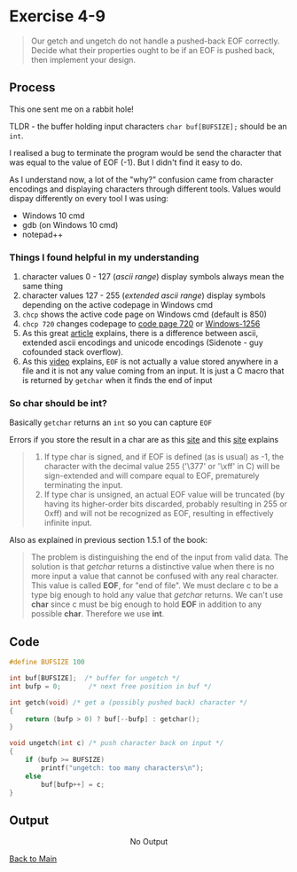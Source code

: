 # Exercise 4-9

> Our getch and ungetch do not handle a pushed-back EOF correctly. Decide what their properties ought to be if an EOF is pushed back, then implement your design.

## Process
This one sent me on a rabbit hole!

TLDR - the buffer holding input characters `char buf[BUFSIZE];` should be an `int`.

I realised a bug to terminate the program would be send the character that was equal to the value of EOF (-1). But I didn't find it easy to do.

As I understand now, a lot of the "why?" confusion came from character encodings and displaying characters through different tools.
Values would dispay differently on every tool I was using:
- Windows 10 cmd
- gdb (on Windows 10 cmd)
- notepad++

### Things I found helpful in my understanding
1. character values 0 - 127 (*ascii range*) display symbols always mean the same thing
2. character values 127 - 255 (*extended ascii range*) display symbols depending on the active codepage in Windows cmd 
3. `chcp` shows the active code page on Windows cmd (default is 850)
4. `chcp 720` changes codepage to [code page 720](https://en.wikipedia.org/wiki/Code_page_720) or [Windows-1256](https://en.wikipedia.org/wiki/Windows-1256)
5. As this great [article](https://www.joelonsoftware.com/2003/10/08/the-absolute-minimum-every-software-developer-absolutely-positively-must-know-about-unicode-and-character-sets-no-excuses/) explains,
there is a difference between ascii, extended ascii encodings and unicode encodings (Sidenote - guy cofounded stack overflow).
6. As this [video](https://www.youtube.com/watch?v=D7OvYJRb5IQ) explains, `EOF` is not actually a value stored anywhere in a file and it is not any value coming from an input. It is just a C macro that is returned by `getchar` when it finds the end of input

### So char should be int?
Basically `getchar` returns an `int` so you can capture `EOF`

Errors if you store the result in a char are as this [site](https://c-faq.com/stdio/getcharc.html) and this [site](https://en.wikibooks.org/wiki/C_Programming/stdio.h/getchar#Common_mistake) explains
> 1. If type char is signed, and if EOF is defined (as is usual) as -1, the character with the decimal value 255 ('\377' or '\xff' in C) will be sign-extended and will compare equal to EOF, prematurely terminating the input.
> 2. If type char is unsigned, an actual EOF value will be truncated (by having its higher-order bits discarded, probably resulting in 255 or 0xff) and will not be recognized as EOF, resulting in effectively infinite input.

Also as explained in previous section 1.5.1 of the book:
> The problem is distinguishing the end of the input from valid data. The solution is that *getchar*
> returns a distinctive value when there is no more input a value that cannot be confused with any real character.
> This value is called **EOF**, for "end of file". We must declare c to be a type big enough to hold any value that *getchar* returns.
> We can't use **char** since c must be big enough to hold **EOF** in addition to any possible **char**. Therefore we use **int**.



## Code
```c
#define BUFSIZE 100

int buf[BUFSIZE];  /* buffer for ungetch */
int bufp = 0;       /* next free position in buf */

int getch(void) /* get a (possibly pushed back) character */
{
    return (bufp > 0) ? buf[--bufp] : getchar();
}

void ungetch(int c) /* push character back on input */
{
    if (bufp >= BUFSIZE)
        printf("ungetch: too many characters\n");
    else
        buf[bufp++] = c;
}
```

## Output
<p align="center">
    No Output
</p>

[Back to Main](../readme.md)
